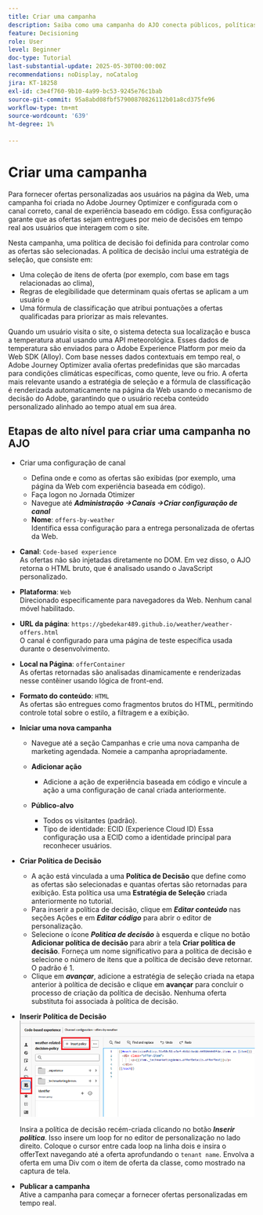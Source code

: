 ```yaml
---
title: Criar uma campanha
description: Saiba como uma campanha do AJO conecta públicos, políticas de decisão e canais para fornecer ofertas personalizadas no momento certo nos pontos de contato do cliente.
feature: Decisioning
role: User
level: Beginner
doc-type: Tutorial
last-substantial-update: 2025-05-30T00:00:00Z
recommendations: noDisplay, noCatalog
jira: KT-18258
exl-id: c3e4f760-9b10-4a99-bc53-9245e76c1bab
source-git-commit: 95a8abd08fbf57900870826112b01a8cd375fe96
workflow-type: tm+mt
source-wordcount: '639'
ht-degree: 1%

---
```


# Criar uma campanha

Para fornecer ofertas personalizadas aos usuários na página da Web, uma campanha foi criada no Adobe Journey Optimizer e configurada com o canal correto, canal de experiência baseado em código. Essa configuração garante que as ofertas sejam entregues por meio de decisões em tempo real aos usuários que interagem com o site.

Nesta campanha, uma política de decisão foi definida para controlar como as ofertas são selecionadas. A política de decisão inclui uma estratégia de seleção, que consiste em:

- Uma coleção de itens de oferta (por exemplo, com base em tags relacionadas ao clima),
- Regras de elegibilidade que determinam quais ofertas se aplicam a um usuário e
- Uma fórmula de classificação que atribui pontuações a ofertas qualificadas para priorizar as mais relevantes.

Quando um usuário visita o site, o sistema detecta sua localização e busca a temperatura atual usando uma API meteorológica. Esses dados de temperatura são enviados para o Adobe Experience Platform por meio da Web SDK (Alloy). Com base nesses dados contextuais em tempo real, o Adobe Journey Optimizer avalia ofertas predefinidas que são marcadas para condições climáticas específicas, como quente, leve ou frio. A oferta mais relevante usando a estratégia de seleção e a fórmula de classificação é renderizada automaticamente na página da Web usando o mecanismo de decisão do Adobe, garantindo que o usuário receba conteúdo personalizado alinhado ao tempo atual em sua área.


## Etapas de alto nível para criar uma campanha no AJO

- Criar uma configuração de canal
   - Defina onde e como as ofertas são exibidas (por exemplo, uma página da Web com experiência baseada em código).
   - Faça logon no Jornada Otimizer
   - Navegue até _**Administração ->Canais ->Criar configuração de canal**_
   - **Nome**: `offers-by-weather`\
     Identifica essa configuração para a entrega personalizada de ofertas da Web.
- **Canal**:
  `Code-based experience`\
  As ofertas não são injetadas diretamente no DOM. Em vez disso, o AJO retorna o HTML bruto, que é analisado usando o JavaScript personalizado.
- **Plataforma**: `Web`\
  Direcionado especificamente para navegadores da Web. Nenhum canal móvel habilitado.

- **URL da página**: `https://gbedekar489.github.io/weather/weather-offers.html`\
  O canal é configurado para uma página de teste específica usada durante o desenvolvimento.
- **Local na Página**: `offerContainer`\
  As ofertas retornadas são analisadas dinamicamente e renderizadas nesse contêiner usando lógica de front-end.

- **Formato do conteúdo**: `HTML`\
  As ofertas são entregues como fragmentos brutos do HTML, permitindo controle total sobre o estilo, a filtragem e a exibição.


- **Iniciar uma nova campanha**
   - Navegue até a seção Campanhas e crie uma nova campanha de marketing agendada. Nomeie a campanha apropriadamente.
   - **Adicionar ação**
      - Adicione a ação de experiência baseada em código e vincule a ação a uma configuração de canal criada anteriormente.



   - **Público-alvo**
      - Todos os visitantes (padrão).
      - Tipo de identidade: ECID (Experience Cloud ID)
Essa configuração usa a ECID como a identidade principal para reconhecer usuários.


- **Criar Política de Decisão**
   - A ação está vinculada a uma **Política de Decisão** que define como as ofertas são selecionadas e quantas ofertas são retornadas para exibição. Esta política usa uma **Estratégia de Seleção** criada anteriormente no tutorial.
   - Para inserir a política de decisão, clique em **_Editar conteúdo_** nas seções Ações e em **_Editar código_** para abrir o editor de personalização.
   - Selecione o ícone _**Política de decisão**_ à esquerda e clique no botão **Adicionar política de decisão** para abrir a tela **Criar política de decisão**. Forneça um nome significativo para a política de decisão e selecione o número de itens que a política de decisão deve retornar. O padrão é 1.
   - Clique em **_avançar_**, adicione a estratégia de seleção criada na etapa anterior à política de decisão e clique em **avançar** para concluir o processo de criação da política de decisão. Nenhuma oferta substituta foi associada à política de decisão.



- **Inserir Política de Decisão**
  ![editor-personalização](assets/personalization-editor.png)

  Insira a política de decisão recém-criada clicando no botão _**Inserir política**_. Isso insere um loop for no editor de personalização no lado direito.
Coloque o cursor entre cada loop na linha dois e insira o offerText navegando até a oferta aprofundando o `tenant name`. Envolva a oferta em uma Div com o item de oferta da classe, como mostrado na captura de tela.



- **Publicar a campanha**\
  Ative a campanha para começar a fornecer ofertas personalizadas em tempo real.
